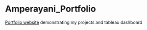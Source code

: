 # Amperayani_Portfolio
<a href="https://sidharthaa.github.io/Amperayani_Portfolio/">Portfolio website</a> demonstrating my projects and tableau dashboard
